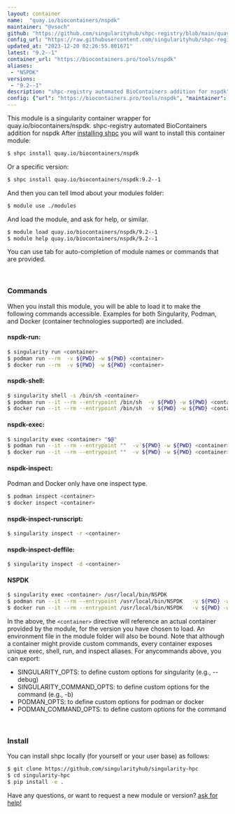 ```yaml
---
layout: container
name:  "quay.io/biocontainers/nspdk"
maintainer: "@vsoch"
github: "https://github.com/singularityhub/shpc-registry/blob/main/quay.io/biocontainers/nspdk/container.yaml"
config_url: "https://raw.githubusercontent.com/singularityhub/shpc-registry/main/quay.io/biocontainers/nspdk/container.yaml"
updated_at: "2023-12-20 02:26:55.801671"
latest: "9.2--1"
container_url: "https://biocontainers.pro/tools/nspdk"
aliases:
 - "NSPDK"
versions:
 - "9.2--1"
description: "shpc-registry automated BioContainers addition for nspdk"
config: {"url": "https://biocontainers.pro/tools/nspdk", "maintainer": "@vsoch", "description": "shpc-registry automated BioContainers addition for nspdk", "latest": {"9.2--1": "sha256:441c872af894e01a3f5a241d1b550bf3e85c1e79c672411586d365df37f321cf"}, "tags": {"9.2--1": "sha256:441c872af894e01a3f5a241d1b550bf3e85c1e79c672411586d365df37f321cf"}, "docker": "quay.io/biocontainers/nspdk", "aliases": {"NSPDK": "/usr/local/bin/NSPDK"}}
---
```


This module is a singularity container wrapper for quay.io/biocontainers/nspdk.
shpc-registry automated BioContainers addition for nspdk
After [installing shpc](#install) you will want to install this container module:


```bash
$ shpc install quay.io/biocontainers/nspdk
```

Or a specific version:

```bash
$ shpc install quay.io/biocontainers/nspdk:9.2--1
```

And then you can tell lmod about your modules folder:

```bash
$ module use ./modules
```

And load the module, and ask for help, or similar.

```bash
$ module load quay.io/biocontainers/nspdk/9.2--1
$ module help quay.io/biocontainers/nspdk/9.2--1
```

You can use tab for auto-completion of module names or commands that are provided.

<br>

### Commands

When you install this module, you will be able to load it to make the following commands accessible.
Examples for both Singularity, Podman, and Docker (container technologies supported) are included.

#### nspdk-run:

```bash
$ singularity run <container>
$ podman run --rm  -v ${PWD} -w ${PWD} <container>
$ docker run --rm  -v ${PWD} -w ${PWD} <container>
```

#### nspdk-shell:

```bash
$ singularity shell -s /bin/sh <container>
$ podman run --it --rm --entrypoint /bin/sh  -v ${PWD} -w ${PWD} <container>
$ docker run --it --rm --entrypoint /bin/sh  -v ${PWD} -w ${PWD} <container>
```

#### nspdk-exec:

```bash
$ singularity exec <container> "$@"
$ podman run --it --rm --entrypoint ""  -v ${PWD} -w ${PWD} <container> "$@"
$ docker run --it --rm --entrypoint ""  -v ${PWD} -w ${PWD} <container> "$@"
```

#### nspdk-inspect:

Podman and Docker only have one inspect type.

```bash
$ podman inspect <container>
$ docker inspect <container>
```

#### nspdk-inspect-runscript:

```bash
$ singularity inspect -r <container>
```

#### nspdk-inspect-deffile:

```bash
$ singularity inspect -d <container>
```


#### NSPDK

```bash
$ singularity exec <container> /usr/local/bin/NSPDK
$ podman run --it --rm --entrypoint /usr/local/bin/NSPDK   -v ${PWD} -w ${PWD} <container> -c " $@"
$ docker run --it --rm --entrypoint /usr/local/bin/NSPDK   -v ${PWD} -w ${PWD} <container> -c " $@"
```



In the above, the `<container>` directive will reference an actual container provided
by the module, for the version you have chosen to load. An environment file in the
module folder will also be bound. Note that although a container
might provide custom commands, every container exposes unique exec, shell, run, and
inspect aliases. For anycommands above, you can export:

 - SINGULARITY_OPTS: to define custom options for singularity (e.g., --debug)
 - SINGULARITY_COMMAND_OPTS: to define custom options for the command (e.g., -b)
 - PODMAN_OPTS: to define custom options for podman or docker
 - PODMAN_COMMAND_OPTS: to define custom options for the command

<br>

### Install

You can install shpc locally (for yourself or your user base) as follows:

```bash
$ git clone https://github.com/singularityhub/singularity-hpc
$ cd singularity-hpc
$ pip install -e .
```

Have any questions, or want to request a new module or version? [ask for help!](https://github.com/singularityhub/singularity-hpc/issues)